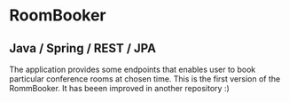 # RoomBooker
## Java / Spring / REST / JPA

The application provides some endpoints that enables user to book particular conference rooms at chosen time. 
This is the first version of the RommBooker. It has beeen improved in another repository :)
